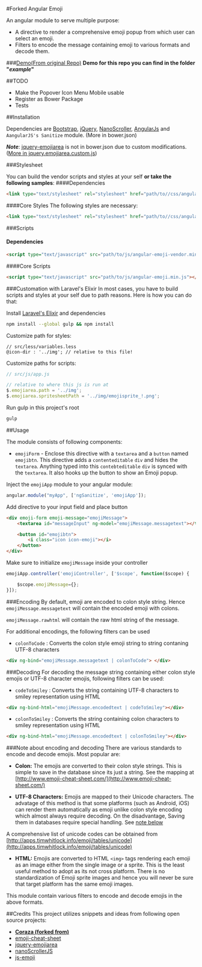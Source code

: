 #Forked Angular Emoji

An angular module to serve multiple purpose:

* A directive to render a comprehensive emoji popup from which user can select an emoji.
* Filters to encode the message containing emoji to various formats and decode them.

###[Demo(From original Repo)](http://coraza.github.io/angular-emoji-popup/)
**Demo for this repo you can find in the folder "*example*"**

##TODO
 - Make the Popover Icon Menu Mobile usable
 - Register as Bower Package
 - Tests

##Installation

Dependencies are [Bootstrap](https://github.com/twbs/bootstrap), [jQuery](https://github.com/jquery/jquery), [NanoScroller](https://github.com/jamesflorentino/nanoScrollerJS), [AngularJs](https://github.com/angular/angular) and `AangularJS's Sanitize` module. (More in bower.json)

***Note***: [jquery-emojiarea](https://github.com/diy/jquery-emojiarea) is not in bower.json due to custom modifications. ([More in jquery.emojiarea.custom.js](https://github.com/mighty-code/angular-emoji-popup/blob/master/src/js/jquery.emojiarea.custom.js))

###Stylesheet

You can build the vendor scripts and styles at your self **or take the following samples**:
####Dependencies
```html
<link type="text/stylesheet" rel="stylesheet" href="path/to//css/angular-emoji-vendor.min.css"/>
```

####Core Styles
The following styles are necessary:
```html
<link type="text/stylesheet" rel="stylesheet" href="path/to//css/angular-emoji.min.css"/>
```

###Scripts
#### Dependencies
```html
<script type="text/javascript" src="path/to/js/angular-emoji-vendor.min.js"></script>
```

####Core Scripts

```html
<script type="text/javascript" src="path/to/js/angular-emoji.min.js"></script>
```

###Customation with Laravel's Elixir
In most cases, you have to build scripts and styles at your self due to path reasons.
Here is how you can do that:

Install [Laravel's Elixir](http://laravel.com/docs/5.1/elixir) and dependencies

```sh
npm install --global gulp && npm install
```

Customize path for styles:

```less
// src/less/variables.less
@icon-dir : '../img'; // relative to this file!
```
Customize paths for scripts:

```javascript
// src/js/app.js

// relative to where this js is run at
$.emojiarea.path = '../img'; 
$.emojiarea.spritesheetPath = '../img/emojisprite_!.png'; 
```
Run gulp in this project's root
```bash
gulp
```

##Usage

The module consists of following components:

* `emojiForm` - Enclose this directive with a `textarea` and a `button` named `emojibtn`.
This directive adds a `contenteditable` `div` and hides the `textarea`. Anything typed into this `contebteditable` `div` is synced with the `textarea`. It also hooks up the button to show an Emoji popup. 

Inject the `emojiApp` module to your angular module:

```js
angular.module("myApp", ['ngSanitize', 'emojiApp']);
```
Add directive to your input field and place button
```html
<div emoji-form emoji-message="emojiMessage">
    <textarea id="messageInput" ng-model="emojiMessage.messagetext"></textarea>

    <button id="emojibtn">
        <i class="icon icon-emoji"></i>
    </button>
</div>
```

Make sure to initialize `emojiMessage` inside your controller

```js
emojiApp.controller('emojiController', ['$scope', function($scope) {

	$scope.emojiMessage={};
}]);
```
###Encoding 
By default, emoji are encoded to colon style string. Hence `emojiMessage.messagetext` will contain the encoded emoji with colons.

`emojiMessage.rawhtml` will contain the raw html string of the message.

For additional encodings, the following filters can be used

* `colonToCode` : Converts the colon style emoji string to string contaning UTF-8 characters

```html
<div ng-bind="emojiMessage.messagetext | colonToCode"> </div>
```

###Decoding 
For decoding the message string containing either colon style emojis or UTF-8 character emojis, following filters can be used:

* `codeToSmiley` : Converts the string containing UTF-8 characters to smiley representation using HTML

```html
<div ng-bind-html="emojiMessage.encodedtext | codeToSmiley"></div>
```

* `colonToSmiley` : Converts the string containing colon characters to smiley representation using HTML

```html
<div ng-bind-html="emojiMessage.encodedtext | colonToSmiley"></div>
```
###Note about encoding and decoding
There are various standards to encode and decode emojis. Most popular are:

* **Colon:** The emojis are converted to their colon style strings. This is simple to save in the database since its just a string.
See the mapping at [http://www.emoji-cheat-sheet.com/](http://www.emoji-cheat-sheet.com/)

* **UTF-8 Characters:** Emojis are mapped to their Unicode characters.  The advatage of this method is that some platforms (such as Android, iOS) can render them automatically as emoji unlike colon style encoding which almost always require decoding. On the disadvantage, Saving them in databases require special handling. See [note below](#db)

A comprehensive list of unicode codes can be obtained from [http://apps.timwhitlock.info/emoji/tables/unicode](http://apps.timwhitlock.info/emoji/tables/unicode)

* **HTML:** Emojis are converted to HTML `<img>` tags rendering each emoji as an image either from the single image or a sprite. 
This is the least useful method to adopt as its not cross platform. There is no standardization of Emoji sprite images and hence you will never be sure that target platform has the same emoji images.

This module contain various filters to encode and decode emojis in the above formats.

##Credits
This project utilizes snippets and ideas from following open source projects:

* [**Coraza (forked from)**](https://github.com/Coraza/angular-emoji-popup)
* [emoji-cheat-sheet](https://github.com/arvida/emoji-cheat-sheet.com)
* [jquery-emojiarea](https://github.com/diy/jquery-emojiarea)
* [nanoScrollerJS](https://github.com/jamesflorentino/nanoScrollerJS)
* [js-emoji](https://github.com/iamcal/js-emoji)